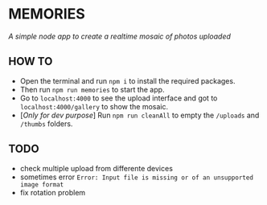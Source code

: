 # MEMORIES
_A simple node app to create a realtime mosaic of photos uploaded_

## HOW TO
-  Open the terminal and run `npm i` to install the required packages.
-  Then run `npm run memories` to start the app.
-  Go to `localhost:4000` to see the upload interface and got to `localhost:4000/gallery` to show the mosaic.
-  [*Only for dev purpose*] Run `npm run cleanAll` to empty the `/uploads` and `/thumbs` folders.

## TODO
- check multiple upload from differente devices
- sometimes error `Error: Input file is missing or of an unsupported image format`
- fix rotation problem